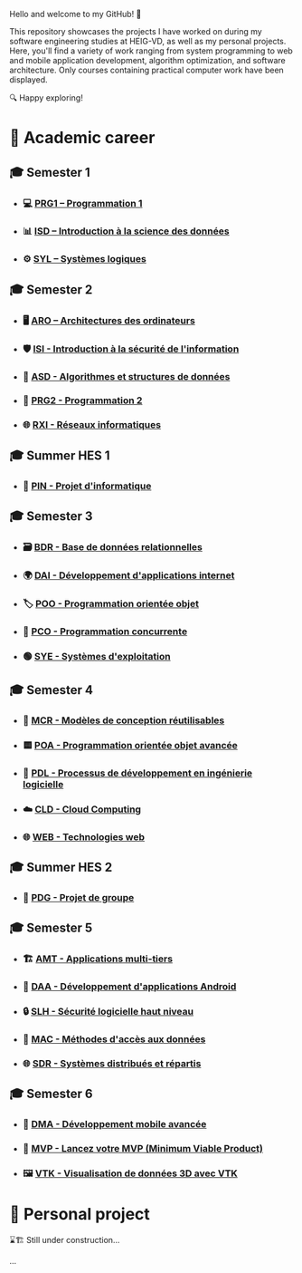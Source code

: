 Hello and welcome to my GitHub! 🚀

This repository showcases the projects I have worked on during my software engineering studies at HEIG-VD, as well as my personal projects. Here, you'll find a variety of work ranging from system programming to web and mobile application development, algorithm optimization, and software architecture. Only courses containing practical computer work have been displayed.

🔍 Happy exploring!

# 📖 Academic career

## 🎓 **Semester 1**
- ### 💻 [**PRG1 – Programmation 1**](https://github.com/CalvinGraf1/prg1)
- ### 📊 [**ISD – Introduction à la science des données**](https://github.com/CalvinGraf1/isd)
- ### ⚙️ [**SYL – Systèmes logiques**](https://github.com/CalvinGraf1/syl)

## 🎓 **Semester 2**
- ### 🖥️ [**ARO – Architectures des ordinateurs**](https://github.com/CalvinGraf1/aro)
- ### 🛡️ [**ISI - Introduction à la sécurité de l'information**](https://github.com/CalvinGraf1/isi)
- ### 📐 [**ASD - Algorithmes et structures de données**](https://github.com/CalvinGraf1/asd)
- ### 🧩 [**PRG2 - Programmation 2**](https://github.com/CalvinGraf1/prg2)
- ### 🌐 [**RXI - Réseaux informatiques**](https://github.com/CalvinGraf1/rxi)

## 🎓 **Summer HES 1**
- ### 🔧 [**PIN - Projet d'informatique**](https://github.com/CalvinGraf1/pin)

## 🎓 **Semester 3**
- ### 🗃️ [**BDR - Base de données relationnelles**](https://github.com/CalvinGraf1/bdr)
- ### 🌍 [**DAI - Développement d'applications internet**](https://github.com/CalvinGraf1/dai)
- ### 🏷️ [**POO - Programmation orientée objet**](https://github.com/CalvinGraf1/poo)
- ### 🔀 [**PCO - Programmation concurrente**](https://github.com/CalvinGraf1/pco)
- ### 🟢 [**SYE - Systèmes d'exploitation**](https://github.com/CalvinGraf1/sye)

## 🎓 **Semester 4**
- ### 🔁 [**MCR - Modèles de conception réutilisables**](https://github.com/CalvinGraf1/mcr)
- ### 🟨 [**POA - Programmation orientée objet avancée**](https://github.com/CalvinGraf1/poa)
- ### 📂 [**PDL - Processus de développement en ingénierie logicielle**](https://github.com/CalvinGraf1/pdl)
- ### ☁️ [**CLD - Cloud Computing**](https://github.com/CalvinGraf1/cld)
- ### 🌐 [**WEB - Technologies web**](https://github.com/CalvinGraf1/web)

## 🎓 **Summer HES 2**
- ### 🤝 [**PDG - Projet de groupe**](https://github.com/CalvinGraf1/pdg)

## 🎓 **Semester 5**
- ### 🏗️ [**AMT - Applications multi-tiers**](https://github.com/CalvinGraf1/amt)
- ### 🤖 [**DAA - Développement d'applications Android**](https://github.com/CalvinGraf1/daa)
- ### 🔒 [**SLH - Sécurité logicielle haut niveau**](https://github.com/CalvinGraf1/slh)
- ### 📂 [**MAC - Méthodes d'accès aux données**](https://github.com/CalvinGraf1/mac)  
- ### 🌐 [**SDR - Systèmes distribués et répartis**](https://github.com/CalvinGraf1/sdr)  

## 🎓 **Semester 6**  

- ### 📱 [**DMA - Développement mobile avancée**](https://github.com/CalvinGraf1/dma)
- ### 🚀 [**MVP - Lancez votre MVP (Minimum Viable Product)**](https://github.com/CalvinGraf1/mvp)  
- ### 🖼️ [**VTK - Visualisation de données 3D avec VTK**](https://github.com/CalvinGraf1/vtk)  


# 📖 Personal project

⌛🏗️ Still under construction...

...

